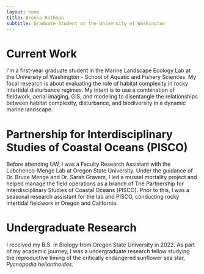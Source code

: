 ```yaml
---
layout: home
title: Brenna Rothman
subtitle: Graduate Student at the University of Washington
---
```


# Current Work

I'm a first-year graduate student in the Marine Landscape Ecology Lab at the University of Washington - School of Aquatic and Fishery Sciences. 
My focal research is about evaluating the role of habitat complexity in rocky intertidal disturbance regimes. My intent is to use a combination of fieldwork, aerial imaging, GIS, and modeling to disentangle the relationships between habitat complexity, disturbance, and biodiversity in a dynamic marine landscape.  

# Partnership for Interdisciplinary Studies of Coastal Oceans (PISCO) 

Before attending UW, I was a Faculty Research Assistant with the Lubchenco-Menge Lab at Oregon State University. Under the guidance of Dr. Bruce Menge and Dr. Sarah Gravem, I led a mussel mortality project and helped manage the field operations as a branch of The Partnership for Interdisciplinary Studies of Coastal Oceans (PISCO). Prior to this, I was a seasonal research assistant for the lab and PISCO, conducting rocky intertidal fieldwork in Oregon and California. 

# Undergraduate Research
I received my B.S. in Biology from Oregon State University in 2022. As part of my academic journey, I was a undergraduate research fellow studying the reproductive timing of the critically endangered sunflower sea star, *_Pycnopodia helianthoides_*. 
